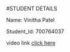 #STUDENT DETAILS

Name: Vinitha Patel

Student_Id: 700764037

video link
[click here](https://drive.google.com/file/d/1Jstj8QSug8wan7lDu2oEB-DT-HSJILfV/view?usp=sharing)

